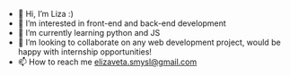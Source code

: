 - 👋 Hi, I’m Liza :)
- 👀 I’m interested in front-end and back-end development
- 🌱 I’m currently learning python and JS
- 💞️ I’m looking to collaborate on any web development project, would be happy with internship opportunities!
- 📫 How to reach me elizaveta.smysl@gmail.com




<!---
elizavetasmysl/elizavetasmysl is a ✨ special ✨ repository because its `README.md` (this file) appears on your GitHub profile.
You can click the Preview link to take a look at your changes.
--->
